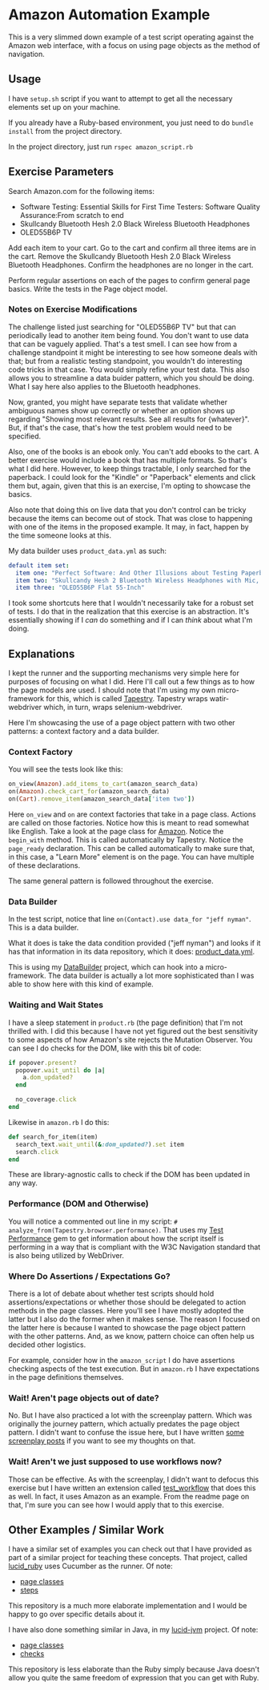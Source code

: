 
# Amazon Automation Example

This is a very slimmed down example of a test script operating against the Amazon web interface, with a focus on using page objects as the method of navigation.

## Usage

I have `setup.sh` script if you want to attempt to get all the necessary elements set up on your machine.

If you already have a Ruby-based environment, you just need to do `bundle install` from the project directory.

In the project directory, just run `rspec amazon_script.rb`

## Exercise Parameters

Search Amazon.com for the following items:

*	Software Testing: Essential Skills for First Time Testers: Software Quality Assurance:From scratch to end
* Skullcandy Bluetooth Hesh 2.0 Black Wireless Bluetooth Headphones
* OLED55B6P TV

Add each item to your cart.
Go to the cart and confirm all three items are in the cart.
Remove the Skullcandy Bluetooth Hesh 2.0 Black Wireless Bluetooth Headphones.
Confirm the headphones are no longer in the cart.

Perform regular assertions on each of the pages to confirm general page basics.
Write the tests in the Page object model.

### Notes on Exercise Modifications

The challenge listed just searching for "OLED55B6P TV" but that can periodically lead to another item being found. You don't want to use data that can be vaguely applied. That's a test smell. I can see how from a challenge standpoint it might be interesting to see how someone deals with that; but from a realistic testing standpoint, you wouldn't do interesting code tricks in that case. You would simply refine your test data. This also allows you to streamline a data buider pattern, which you should be doing. What I say here also applies to the Bluetooth headphones.

Now, granted, you might have separate tests that validate whether ambiguous names show up correctly or whether an option shows up regarding "Showing most relevant results. See all results for {whatever}". But, if that's the case, that's how the test problem would need to be specified.

Also, one of the books is an ebook only. You can't add ebooks to the cart. A better exercise would include a book that has multiple formats. So that's what I did here. However, to keep things tractable, I only searched for the paperback. I could look for the "Kindle" or "Paperback" elements and click them but, again, given that this is an exercise, I'm opting to showcase the basics.

Also note that doing this on live data that you don't control can be tricky because the items can become out of stock. That was close to happening with one of the items in the proposed example. It may, in fact, happen by the time someone looks at this.

My data builder uses `product_data.yml` as such:

```yaml
default item set:
  item one: "Perfect Software: And Other Illusions about Testing Paperback"
  item two: "Skullcandy Hesh 2 Bluetooth Wireless Headphones with Mic, Black"
  item three: "OLED55B6P Flat 55-Inch"
```

I took some shortcuts here that I wouldn't necessarily take for a robust set of tests. I do that in the realization that this exercise is an abstraction. It's essentially showing if I _can_ do something and if I can _think_ about what I'm doing.

## Explanations

I kept the runner and the supporting mechanisms very simple here for purposes of focusing on what I did. Here I'll call out a few things as to how the page models are used. I should note that I'm using my own micro-framework for this, which is called [Tapestry](https://github.com/jeffnyman/tapestry). Tapestry wraps watir-webdriver which, in turn, wraps selenium-webdriver.

Here I'm showcasing the use of a page object pattern with two other patterns: a context factory and a data builder.

### Context Factory

You will see the tests look like this:

```ruby
on_view(Amazon).add_items_to_cart(amazon_search_data)
on(Amazon).check_cart_for(amazon_search_data)
on(Cart).remove_item(amazon_search_data['item two'])
```

Here `on_view` and `on` are context factories that take in a page class. Actions are called on those factories. Notice how this is meant to read somewhat like English. Take a look at the page class for [Amazon](https://github.com/jeffnyman/amazon_automate/blob/master/models/amazon.rb). Notice the `begin_with` method. This is called automatically by Tapestry. Notice the `page_ready` declaration. This can be called automatically to make sure that, in this case, a "Learn More" element is on the page. You can have multiple of these declarations.

The same general pattern is followed throughout the exercise.

### Data Builder

In the test script, notice that line `on(Contact).use data_for "jeff nyman"`. This is a data builder.

What it does is take the data condition provided ("jeff nyman") and looks if it has that information in its data repository, which it does: [product_data.yml](https://github.com/jeffnyman/amazon_automate/blob/master/data/product_data.yml).

This is using my [DataBuilder](https://github.com/jeffnyman/data_builder) project, which can hook into a micro-framework. The data builder is actually a lot more sophisticated than I was able to show here with this kind of example.

### Waiting and Wait States

I have a sleep statement in `product.rb` (the page definition) that I'm not thrilled with. I did this because I have not yet figured out the best sensitivity to some aspects of how Amazon's site rejects the Mutation Observer. You can see I do checks for the DOM, like with this bit of code:

```ruby
if popover.present?
  popover.wait_until do |a|
    a.dom_updated?
  end

  no_coverage.click
end
```

Likewise in `amazon.rb` I do this:

```ruby
def search_for_item(item)
  search_text.wait_until(&:dom_updated?).set item
  search.click
end
```

These are library-agnostic calls to check if the DOM has been updated in any way.

### Performance (DOM and Otherwise)

You will notice a commented out line in my script: `# analyze_from(Tapestry.browser.performance)`. That uses my [Test Performance](https://github.com/jeffnyman/test_performance) gem to get information about how the script itself is performing in a way that is compliant with the W3C Navigation standard that is also being utilized by WebDriver.

### Where Do Assertions / Expectations Go?

There is a lot of debate about whether test scripts should hold assertions/expectations or whether those should be delegated to action methods in the page classes. Here you'll see I have mostly adopted the latter but I also do the former when it makes sense. The reason I focused on the latter here is because I wanted to showcase the page object pattern with the other patterns. And, as we know, pattern choice can often help us decided other logistics.

For example, consider how in the `amazon_script` I do have assertions checking aspects of the test execution. But in `amazon.rb` I have expectations in the page definitions themselves.

### Wait! Aren't page objects out of date?

No. But I have also practiced a lot with the screenplay pattern. Which was originally the journey pattern, which actually predates the page object pattern. I didn't want to confuse the issue here, but I have written [some screenplay posts](http://testerstories.com/?s=screenplay) if you want to see my thoughts on that.

### Wait! Aren't we just supposed to use workflows now?

Those can be effective. As with the screenplay, I didn't want to defocus this exercise but I have written an extension called [test_workflow](https://github.com/jeffnyman/test_workflow) that does this as well. In fact, it uses Amazon as an example. From the readme page on that, I'm sure you can see how I would apply that to this exercise.

## Other Examples / Similar Work

I have a similar set of examples you can check out that I have provided as part of a similar project for teaching these concepts. That project, called [lucid_ruby](https://github.com/jeffnyman/lucid_ruby) uses Cucumber as the runner. Of note:

* [page classes](https://github.com/jeffnyman/lucid_ruby/tree/master/models)
* [steps](https://github.com/jeffnyman/lucid_ruby/tree/master/steps)

This repository is a much more elaborate implementation and I would be happy to go over specific details about it.

I have also done something similar in Java, in my [lucid-jvm](https://github.com/jeffnyman/lucid-jvm) project. Of note:

* [page classes](https://github.com/jeffnyman/lucid-jvm/tree/master/src/test/java/com/testerstories/testing/pages)
* [checks](https://github.com/jeffnyman/lucid-jvm/tree/master/src/test/java/com/testerstories/testing/checks)

This repository is less elaborate than the Ruby simply because Java doesn't allow you quite the same freedom of expression that you can get with Ruby.
